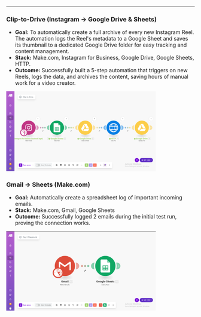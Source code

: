 ---

### Clip-to-Drive (Instagram → Google Drive & Sheets)

* **Goal:** To automatically create a full archive of every new Instagram Reel. The automation logs the Reel's metadata to a Google Sheet and saves its thumbnail to a dedicated Google Drive folder for easy tracking and content management.
* **Stack:** Make.com, Instagram for Business, Google Drive, Google Sheets, HTTP.
* **Outcome:** Successfully built a 5-step automation that triggers on new Reels, logs the data, and archives the content, saving hours of manual work for a video creator.

<img src="/Clip-To-Driver.png" width="400"/>


### Gmail → Sheets (Make.com)

* **Goal:** Automatically create a spreadsheet log of important incoming emails.
* **Stack:** Make.com, Gmail, Google Sheets
* **Outcome:** Successfully logged 2 emails during the initial test run, proving the connection works. 

<img src="/Day1/Make/01_gmail_sheets.png" width="400"/>
